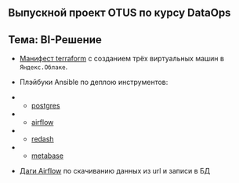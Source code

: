 ## Выпускной проект OTUS по курсу DataOps

## Тема: BI-Решение

- [Манифест terraform](terraform/main.tf) с созданием трёх виртуальных машин в `Яндекс.Облаке`.

- Плэйбуки Ansible по деплою инструментов:

- - [postgres](ansible/postgres-playbook.yml)

- - [airflow](ansible/airflow-playbook.yml)

- - [redash](ansible/redash-playbook.yml)

- - [metabase](ansible/metabase-playbook.yml)

- [Даги Airflow](ansible/airflow/dags/) по скачиванию данных из url и записи в БД